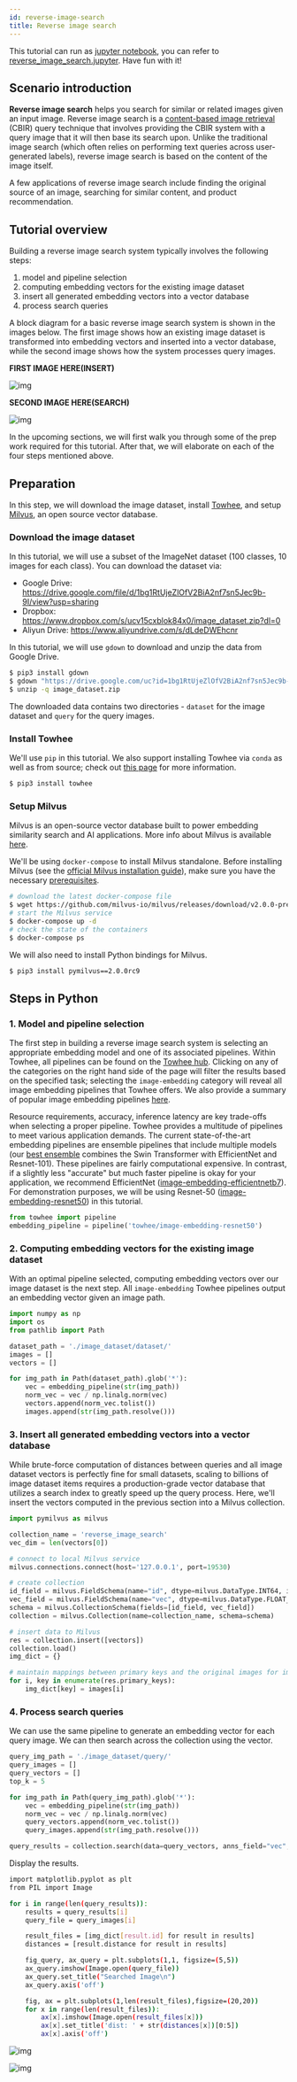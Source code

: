 ```yaml
---
id: reverse-image-search
title: Reverse image search
---
```


This tutorial can run as [jupyter notebook](https://jupyter.org/install), you can refer to [reverse_image_search.jupyter](https://github.com/towhee-io/towhee/blob/main/tutorials/reverse_image_search.ipynb). Have fun with it!

## Scenario introduction

**Reverse image search** helps you search for similar or related images given an input image. Reverse image search is a [content-based image retrieval](https://en.wikipedia.org/wiki/Content-based_image_retrieval) (CBIR) query technique that involves providing the CBIR system with a query image that it will then base its search upon. Unlike the traditional image search (which often relies on performing text queries across user-generated labels), reverse image search is based on the content of the image itself.

A few applications of reverse image search include finding the original source of an image, searching for similar content, and product recommendation.

## Tutorial overview

Building a reverse image search system typically involves the following steps:
1. model and pipeline selection
2. computing embedding vectors for the existing image dataset
3. insert all generated embedding vectors into a vector database
4. process search queries

A block diagram for a basic reverse image search system is shown in the images below. The first image shows how an existing image dataset is transformed into embedding vectors and inserted into a vector database, while the second image shows how the system processes query images.

**FIRST IMAGE HERE(INSERT)**

![img](./reverse_image_search_step1.png)

**SECOND IMAGE HERE(SEARCH)**

![img](./reverse_image_search_step2.png)

In the upcoming sections, we will first walk you through some of the prep work required for this tutorial. After that, we will elaborate on each of the four steps mentioned above.

## Preparation

In this step, we will download the image dataset, install [Towhee](https://towhee.io/), and setup [Milvus](https://milvus.io/), an open source vector database.

### Download the image dataset

In this tutorial, we will use a subset of the ImageNet dataset (100 classes, 10 images for each class). You can download the dataset via:

- Google Drive: https://drive.google.com/file/d/1bg1RtUjeZlOfV2BiA2nf7sn5Jec9b-9I/view?usp=sharing
- Dropbox: https://www.dropbox.com/s/ucv15cxblok84x0/image_dataset.zip?dl=0
- Aliyun Drive: https://www.aliyundrive.com/s/dLdeDWEhcnr

In this tutorial, we will use `gdown` to download and unzip the data from Google Drive.

```bash
$ pip3 install gdown
$ gdown "https://drive.google.com/uc?id=1bg1RtUjeZlOfV2BiA2nf7sn5Jec9b-9I"
$ unzip -q image_dataset.zip
```

The downloaded data contains two directories - `dataset` for the image dataset and `query` for the query images.

### Install Towhee

We'll use `pip` in this tutorial. We also support installing Towhee via `conda` as well as from source; check out [this page](https://docs.towhee.io/get-started/install) for more information.

```bash
$ pip3 install towhee
```

### Setup Milvus

Milvus is an open-source vector database built to power embedding similarity search and AI applications. More info about Milvus is available [here](https://github.com/milvus-io/milvus).

We'll be using `docker-compose` to install Milvus standalone. Before installing Milvus (see the [official Milvus installation guide](https://milvus.io/docs/v2.0.0/install_standalone-docker.md)), make sure you have the necessary [prerequisites](https://milvus.io/docs/v2.0.0/prerequisite-docker.md).

```bash
# download the latest docker-compose file
$ wget https://github.com/milvus-io/milvus/releases/download/v2.0.0-pre-ga/milvus-standalone-docker-compose.yml -O docker-compose.yml
# start the Milvus service
$ docker-compose up -d
# check the state of the containers
$ docker-compose ps
```

We will also need to install Python bindings for Milvus.

```bash
$ pip3 install pymilvus==2.0.0rc9
```

## Steps in Python

### 1. Model and pipeline selection

The first step in building a reverse image search system is selecting an appropriate embedding model and one of its associated pipelines. Within Towhee, all pipelines can be found on the [Towhee hub](https://towhee.io/pipelines). Clicking on any of the categories on the right hand side of the page will filter the results based on the specified task; selecting the `image-embedding` category will reveal all image embedding pipelines that Towhee offers. We also provide a summary of popular image embedding pipelines [here](https://docs.towhee.io/pipelines/image-embedding).

Resource requirements, accuracy, inference latency are key trade-offs when selecting a proper pipeline. Towhee provides a multitude of pipelines to meet various application demands. The current state-of-the-art embedding pipelines are ensemble pipelines that include multiple models (our [best ensemble](https://towhee.io/towhee/image-embedding-3ways-ensemble-v1) combines the Swin Transformer with EfficientNet and Resnet-101). These pipelines are fairly computational expensive. In contrast, if a slightly less "accurate" but much faster pipeline is okay for your application, we recommend EfficientNet ([image-embedding-efficientnetb7](https://towhee.io/towhee/image-embedding-efficientnetb7)). For demonstration purposes, we will be using Resnet-50 ([image-embedding-resnet50](https://towhee.io/towhee/image-embedding-resnet50)) in this tutorial.

```python
from towhee import pipeline
embedding_pipeline = pipeline('towhee/image-embedding-resnet50')
```

### 2. Computing embedding vectors for the existing image dataset

With an optimal pipeline selected, computing embedding vectors over our image dataset is the next step. All `image-embedding` Towhee pipelines output an embedding vector given an image path.

```python
import numpy as np
import os
from pathlib import Path

dataset_path = './image_dataset/dataset/'
images = []
vectors = []

for img_path in Path(dataset_path).glob('*'):
    vec = embedding_pipeline(str(img_path))
    norm_vec = vec / np.linalg.norm(vec)
    vectors.append(norm_vec.tolist())
    images.append(str(img_path.resolve()))
```

### 3. Insert all generated embedding vectors into a vector database

While brute-force computation of distances between queries and all image dataset vectors is perfectly fine for small datasets, scaling to billions of image dataset items requires a production-grade vector database that utilizes a search index to greatly speed up the query process. Here, we'll insert the vectors computed in the previous section into a Milvus collection.

```python
import pymilvus as milvus

collection_name = 'reverse_image_search'
vec_dim = len(vectors[0])

# connect to local Milvus service
milvus.connections.connect(host='127.0.0.1', port=19530)

# create collection
id_field = milvus.FieldSchema(name="id", dtype=milvus.DataType.INT64, is_primary=True, auto_id=True)
vec_field = milvus.FieldSchema(name="vec", dtype=milvus.DataType.FLOAT_VECTOR, dim=vec_dim)
schema = milvus.CollectionSchema(fields=[id_field, vec_field])
collection = milvus.Collection(name=collection_name, schema=schema)

# insert data to Milvus
res = collection.insert([vectors])
collection.load()
img_dict = {}

# maintain mappings between primary keys and the original images for image retrieval
for i, key in enumerate(res.primary_keys):
    img_dict[key] = images[i]
```

### 4. Process search queries

We can use the same pipeline to generate an embedding vector for each query image. We can then search across the collection using the vector.

```python
query_img_path = './image_dataset/query/'
query_images = []
query_vectors = []
top_k = 5

for img_path in Path(query_img_path).glob('*'):
    vec = embedding_pipeline(str(img_path))
    norm_vec = vec / np.linalg.norm(vec)
    query_vectors.append(norm_vec.tolist())
    query_images.append(str(img_path.resolve()))

query_results = collection.search(data=query_vectors, anns_field="vec", param={"metric_type": 'L2'}, limit=top_k)
```

Display the results.

```bash
import matplotlib.pyplot as plt
from PIL import Image

for i in range(len(query_results)):
    results = query_results[i]
    query_file = query_images[i]

    result_files = [img_dict[result.id] for result in results]
    distances = [result.distance for result in results]

    fig_query, ax_query = plt.subplots(1,1, figsize=(5,5))
    ax_query.imshow(Image.open(query_file))
    ax_query.set_title("Searched Image\n")
    ax_query.axis('off')

    fig, ax = plt.subplots(1,len(result_files),figsize=(20,20))
    for x in range(len(result_files)):
        ax[x].imshow(Image.open(result_files[x]))
        ax[x].set_title('dist: ' + str(distances[x])[0:5])
        ax[x].axis('off')
```

![img](./reverse_image_search_results1.png)

![img](./reverse_image_search_results2.png)
